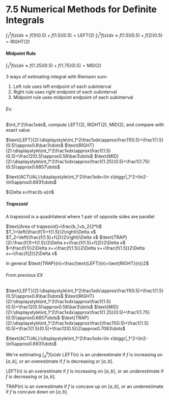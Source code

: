 # 7.5 Numerical Methods for Definite Integrals
$\displaystyle\int_1^2f(x)dx\approx f(1)(0.5)+f(1.5)(0.5)=\text{LEFT}(2)$
$\displaystyle\int_1^2f(x)dx\approx f(1.5)(0.5)+f(2)(0.5)=\text{RIGHT}(2)$
#### Midpoint Rule
$\displaystyle\int_1^2f(x)dx\approx f(1.25)(0.5)+f(1.75)(0.5)=\text{MID}(2)$

3 ways of estimating integral with Riemann sum:
1) Left rule uses left endpoint of each subinterval
2) Right rule uses right endpoint of each subinterval
3) Midpoint rule uses midpoint endpoint of each subinterval

###### Ex:
$\int_1^2\frac1xdx$, compute LEFT(2), RIGHT(2), MID(2), and compare with exact value

$\text{LEFT}(2):\displaystyle\int_1^2\frac1xdx\approx\frac11(0.5)+\frac1{1.5}(0.5)\approx0.8\bar3\dots$
$\text{RIGHT}(2):\displaystyle\int_1^2\frac1xdx\approx\frac1{1.5}(0.5)+\frac12(0.5)\approx0.58\bar3\dots$
$\text{MID}(2):\displaystyle\int_1^2\frac1xdx\approx\frac1{1.25}(0.5)+\frac1{1.75}(0.5)\approx0.6857\dots$

$\text{ACTUAL}:\displaystyle\int_1^2\frac1xdx=\ln x\biggr|_1^2=\ln2-\ln1\approx0.6931\dots$


$\Delta x=\frac{b-a}n$


##### Trapezoid
A trapezoid is a quadrilateral where 1 pair of opposite sides are parallel

$\text{Area of trapezoid}=\frac{b_1+b_2}2*h$
$T_1=\left(\frac{f(1)+f(1.5)}2\right)\Delta x$
$T_2=\left(\frac{f(1.5)+f(2)}2\right)\Delta x$
$\text{TRAP}(2):\frac{f(1)+f(1.5)}2\Delta x+\frac{f(1.5)+f(2)}2\Delta x$
$=\frac{f(1)}2\Delta x+=\frac{f(1.5)}2\Delta x+=\frac{f(1.5)}2\Delta x+=\frac{f(2)}2\Delta x$

In general
$\text{TRAP}(n)=\frac{\text{LEFT}(n)+\text{RIGHT}(n)}2$

###### From previous EX

$\text{LEFT}(2):\displaystyle\int_1^2\frac1xdx\approx\frac11(0.5)+\frac1{1.5}(0.5)\approx0.8\bar3\dots$
$\text{RIGHT}(2):\displaystyle\int_1^2\frac1xdx\approx\frac1{1.5}(0.5)+\frac12(0.5)\approx0.58\bar3\dots$
$\text{MID}(2):\displaystyle\int_1^2\frac1xdx\approx\frac1{1.25}(0.5)+\frac1{1.75}(0.5)\approx0.6857\dots$
$\text{TRAP}(2):\displaystyle\int_1^2\frac1xdx\approx\frac{\frac11(0.5)+\frac1{1.5}(0.5)+\frac1{1.5}(0.5)+\frac12(0.5)}2\approx0.7083\dots$

$\text{ACTUAL}:\displaystyle\int_1^2\frac1xdx=\ln x\biggr|_1^2=\ln2-\ln1\approx0.6931\dots$



We're estimating $\int_a^bf(x)dx$
$\text{LEFT}(n)$ is an underestimate if $f$ is increasing on $[a,b]$, or an overestimate if $f$ is decreasing or $[a,b]$.

$\text{LEFT}(n)$ is an overestimate if $f$ is increasing on $[a,b]$, or an underestimate if $f$ is decreasing or $[a,b]$.

$\text{TRAP}(n)$ is an overestimate if $f$ is concave up on $[a,b]$, or an underestimate if $f$ is concave down on $[a,b]$.
